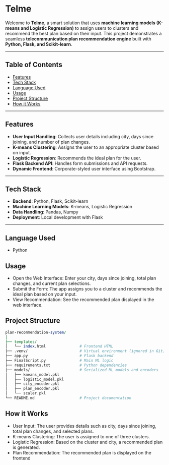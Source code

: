 # Telme

Welcome to **Telme**, a smart solution that uses **machine learning models (K-means and Logistic Regression)** to assign users to clusters and recommend the best plan based on their input. This project demonstrates a seamless **telecommunication plan recommendation engine** built with **Python, Flask, and Scikit-learn**.

---

## Table of Contents
- [Features](#features)
- [Tech Stack](#tech-stack)
- [Language Used](#language-used)
- [Usage](#usage)
- [Project Structure](#project-structure)
- [How it Works](#how-it-works)

---

## Features
- **User Input Handling**: Collects user details including city, days since joining, and number of plan changes.
- **K-means Clustering**: Assigns the user to an appropriate cluster based on input.
- **Logistic Regression**: Recommends the ideal plan for the user.
- **Flask Backend API**: Handles form submissions and API requests.
- **Dynamic Frontend**: Corporate-styled user interface using Bootstrap.

---

## Tech Stack
- **Backend**: Python, Flask, Scikit-learn
- **Machine Learning Models**: K-means, Logistic Regression
- **Data Handling**: Pandas, Numpy
- **Deployment**: Local development with Flask

---

## Language Used
- Python


## Usage
- Open the Web Interface: Enter your city, days since joining, total plan changes, and current plan selections.
- Submit the Form: The app assigns you to a cluster and recommends the ideal plan based on your input.
- View Recommendation: See the recommended plan displayed in the web interface.


## Project Structure
   ```perl
   plan-recommendation-system/
   │
   ├── templates/
   │   └── index.html               # Frontend HTML
   ├── .venv/                       # Virtual environment (ignored in Git)
   ├── app.py                       # Flask backend
   ├── FinalScript.py               # Main ML logic
   ├── requirements.txt             # Python dependencies
   ├── models/                      # Serialized ML models and encoders
   │   ├── kmeans_model.pkl
   │   ├── logistic_model.pkl
   │   ├── city_encoder.pkl
   │   ├── plan_encoder.pkl
   │   └── scaler.pkl
   └── README.md                    # Project documentation
```

## How it Works
- User Input: The user provides details such as city, days since joining, total plan changes, and selected plans.
- K-means Clustering: The user is assigned to one of three clusters.
- Logistic Regression: Based on the cluster and city, a recommended plan is generated.
- Plan Recommendation: The recommended plan is displayed on the frontend

